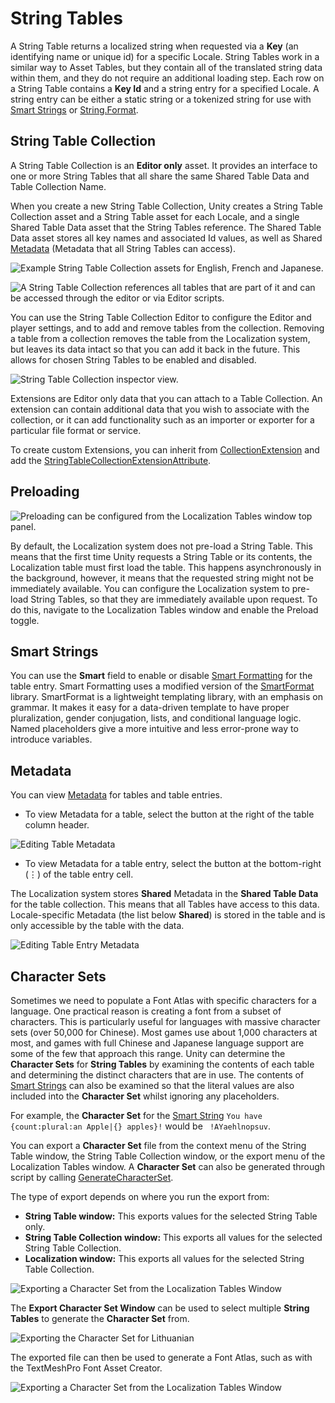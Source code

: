 # String Tables

A String Table returns a localized string when requested via a **Key** (an identifying name or unique id) for a specific Locale. String Tables work in a similar way to Asset Tables, but they contain all of the translated string data within them, and they do not require an additional loading step.
Each row on a String Table contains a **Key Id** and a string entry for a specified Locale. A string entry can be either a static string or a tokenized string for use with [Smart Strings](Smart/SmartStrings.md) or [String.Format](https://docs.microsoft.com/dotnet/api/system.string.format).

## String Table Collection

A String Table Collection is an **Editor only** asset. It provides an interface to one or more String Tables that all share the same Shared Table Data and Table Collection Name.

When you create a new String Table Collection, Unity creates a String Table Collection asset and a String Table asset for each Locale, and a single Shared Table Data asset that the String Tables reference. The Shared Table Data asset stores all key names and associated Id values, as well as Shared [Metadata](Metadata.md) (Metadata that all String Tables can access).

![Example String Table Collection assets for English, French and Japanese.](images/StringTableCollection_ProjectView.png)

![A String Table Collection references all tables that are part of it and can be accessed through the editor or via Editor scripts.](images/StringTableCollectionOverview.dot.svg)

You can use the String Table Collection Editor to configure the Editor and player settings, and to add and remove tables from the collection. Removing a table from a collection removes the table from the Localization system, but leaves its data intact so that you can add it back in the future. This allows for chosen String Tables to be enabled and disabled.

![String Table Collection inspector view.](images/StringTableCollection_Inspector.png)

Extensions are Editor only data that you can attach to a Table Collection. An extension can contain additional data that you wish to associate with the collection, or it can add functionality such as an importer or exporter for a particular file format or service.

To create custom Extensions, you can inherit from [CollectionExtension](xref:UnityEditor.Localization.CollectionExtension) and add the [StringTableCollectionExtensionAttribute](xref:UnityEditor.Localization.StringTableCollectionExtensionAttribute).

## Preloading

![Preloading can be configured from the Localization Tables window top panel.](images/PreloadToggle.png)

By default, the Localization system does not pre-load a String Table. This means that the first time Unity requests a String Table or its contents, the Localization table must first load the table. This happens asynchronously in the background, however, it means that the requested string might not be immediately available.
You can configure the Localization system to pre-load String Tables, so that they are immediately available upon request. To do this, navigate to the Localization Tables window and enable the Preload toggle.

## Smart Strings

You can use the **Smart** field to enable or disable [Smart Formatting](Smart/SmartStrings.md) for the table entry. Smart Formatting uses a modified version of the [SmartFormat](https://github.com/axuno/SmartFormat) library. SmartFormat is a lightweight templating library, with an emphasis on grammar. It makes it easy for a data-driven template to have proper pluralization, gender conjugation, lists, and conditional language logic. Named placeholders give a more intuitive and less error-prone way to introduce variables.

## Metadata

You can view [Metadata](Metadata.md) for tables and table entries.

- To view Metadata for a table, select the button at the right of the table column header.

![Editing Table Metadata](images/TableMetadata.png)

- To view Metadata for a table entry, select the button at the bottom-right (&#8942;) of the table entry cell.

The Localization system stores **Shared** Metadata in the **Shared Table Data** for the table collection. This means that all Tables have access to this data. Locale-specific Metadata (the list below **Shared**) is stored in the table and is only accessible by the table with the data.

![Editing Table Entry Metadata](images/EntryMetadata.png)

## Character Sets

Sometimes we need to populate a Font Atlas with specific characters for a language. One practical reason is creating a font from a subset of characters. This is particularly useful for languages with massive character sets (over 50,000 for Chinese). Most games use about 1,000 characters at most, and games with full Chinese and Japanese language support are some of the few that approach this range.
Unity can determine the **Character Sets** for **String Tables** by examining the contents of each table and determining the distinct characters that are in use. The contents of [Smart Strings](Smart/SmartStrings.md) can also be examined so that the literal values are also included into the **Character Set** whilst ignoring any placeholders.

For example, the **Character Set** for the [Smart String](Smart/SmartStrings.md) `You have {count:plural:an Apple|{} apples}!` would be ` !AYaehlnopsuv`.

You can export a **Character Set** file from the context menu of the String Table window, the String Table Collection window, or the export menu of the Localization Tables window. A **Character Set** can also be generated through script by calling [GenerateCharacterSet](xref:UnityEditor.Localization.StringTableCollection.GenerateCharacterSet(UnityEngine.Localization.LocaleIdentifier[])).

The type of export depends on where you run the export from:

- **String Table window:** This exports values for the selected String Table only.
- **String Table Collection window:** This exports all values for the selected String Table Collection.
- **Localization window:** This exports all values for the selected String Table Collection.

![Exporting a Character Set from the Localization Tables Window](images/StringTables_ExportCharacterSetMenu.png)

The **Export Character Set Window** can be used to select multiple **String Tables** to generate the **Character Set** from.

![Exporting the Character Set for Lithuanian](images/StringTables_ExportCharacterSetWindow.png)

The exported file can then be used to generate a Font Atlas, such as with the TextMeshPro Font Asset Creator.

![Exporting a Character Set from the Localization Tables Window](images/TMP_FontAssetCreator_CharacterSet.png)
